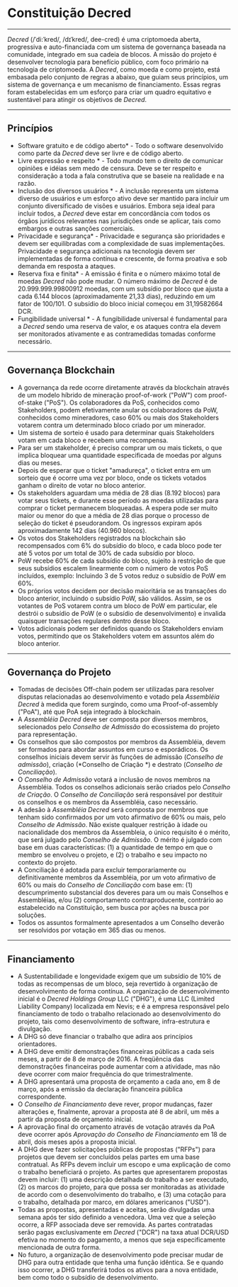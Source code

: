 #  **<i class="fa fa-gavel"></i> Constituição Decred**

---

*Decred* (/ˈdi:ˈkred/, /dɪˈkred/, dee-cred) é uma criptomoeda aberta, progressiva e auto-financiada com um sistema de governança baseada na comunidade, integrado em sua cadeia de blocos. A missão do projeto é desenvolver tecnologia para benefício público, com foco primário na tecnologia de criptomoeda. A *Decred*, como moeda e como projeto, está embasada pelo conjunto de regras a abaixo, que guiam seus princípios, um sistema de governança e um mecanismo de financiamento. Essas regras foram estabelecidas em um esforço para criar um quadro equitativo e sustentável para atingir os objetivos de *Decred*.

---

## Princípios

* Software gratuito e de código aberto* - Todo o software desenvolvido como parte da *Decred* deve ser livre e de código aberto.
* Livre expressão e respeito * - Todo mundo tem o direito de comunicar opiniões e idéias sem medo de censura. Deve se ter respeito e consideração a toda a fala construtiva que se baseie na realidade e na razão.
* Inclusão dos diversos usuários * - A inclusão representa um sistema diverso de usuários e um esforço ativo deve ser mantido para incluir um conjunto diversificado de visões e usuários. Embora seja ideal para incluir todos, a *Decred* deve estar em concordância com todos os órgãos jurídicos relevantes nas jurisdições onde se aplicar, tais como embargos e outras sanções comerciais.
* Privacidade e segurança* - Privacidade e segurança são prioridades e devem ser equilibradas com a complexidade de suas implementações. Privacidade e segurança adicionais na tecnologia devem ser implementadas de forma contínua e crescente, de forma proativa e sob demanda em resposta a ataques.
* Reserva fixa e finita* - A emissão é finita e o número máximo total de moedas *Decred* não pode mudar. O número máximo de *Decred* é de 20.999.999.99800912 moedas, com um subsídio por bloco que ajusta a cada 6.144 blocos (aproximadamente 21,33 dias), reduzindo em um fator de 100/101. O subsídio do bloco inicial começou em 31,19582664 DCR.
* Fungibilidade universal * - A fungibilidade universal é fundamental para a *Decred* sendo uma reserva de valor, e os ataques contra ela devem ser monitorados ativamente e as contramedidas tomadas conforme necessário.

---

## Governança Blockchain

* A governança da rede ocorre diretamente através da blockchain através de um modelo híbrido de mineração proof-of-work ("PoW") com proof-of-stake ("PoS"). Os colaboradores da PoS, conhecidos como Stakeholders, podem efetivamente anular os colaboradores da PoW, conhecidos como mineradores, caso 60% ou mais dos Stakeholders votarem contra um determinado bloco criado por um minerador.
* Um sistema de sorteio é usado para determinar quais Stakeholders votam em cada bloco e recebem uma recompensa.
* Para ser um stakeholder, é preciso comprar um ou mais tickets, o que implica bloquear uma quantidade especificada de moedas por alguns dias ou meses.
* Depois de esperar que o ticket "amadureça", o ticket entra em um sorteio que é ocorre uma vez por bloco, onde os tickets votados ganham o direito de votar no bloco anterior.
* Os stakeholders aguardam uma média de 28 dias (8.192 blocos) para votar seus tickets, e durante esse período as moedas utilizadas para comprar o ticket permanecem bloqueadas. A espera pode ser muito maior ou menor do que a média de 28 dias porque o processo de seleção do ticket é pseudorandom. Os ingressos expiram após aproximadamente 142 dias (40.960 blocos).
* Os votos dos Stakeholders registrados na blockchain são recompensados com 6% do subsídio do bloco, e cada bloco pode ter até 5 votos por um total de 30% de cada subsídio por bloco.
* PoW recebe 60% de cada subsídio do bloco, sujeito à restrição de que seus subsídios escalem linearmente com o número de votos PoS incluídos, exemplo: Incluindo 3 de 5 votos reduz o subsídio de PoW em 60%.
* Os próprios votos decidem por decisão maioritária se as transações do bloco anterior, incluindo o subsídio PoW, são válidos. Assim, se os votantes de PoS votarem contra um bloco de PoW em particular, ele destrói o subsídio de PoW (e o subsídio de desenvolvimento) e invalida quaisquer transações regulares dentro desse bloco.
* Votos adicionais podem ser definidos quando os Stakeholders enviam votos, permitindo que os Stakeholders votem em assuntos além do bloco anterior.
---

## Governança do Projeto

* Tomadas de decisões Off-chain podem ser utilizadas para resolver disputas relacionadas ao desenvolvimento e votado pela *Assembléia Decred* à medida que forem surgindo, como uma Proof-of-assembly ("PoA"), até que PoA seja integrado à blockchain.
* A *Assembléia Decred* deve ser composta por diversos membros, selecionados pelo *Conselho de Admissão* do ecossistema do projeto para representação.
* Os conselhos que são compostos por membros da Assembléia, devem ser formados para abordar assuntos em curso e esporádicos. Os conselhos iniciais devem servir às funções de admissão (*Conselho de admissão*), criação (*Conselho de Criação *) e destrato (*Conselho de Conciliação*).
* O *Conselho de Admissão* votará a inclusão de novos membros na Assembléia. Todos os conselhos adicionais serão criados pelo *Conselho de Criação*. O *Conselho de Conciliação* será responsável por destituir os conselhos e os membros da Assembléia, caso necessário.
* A adesão à *Assembléia Decred* será composta por membros que tenham sido confirmados por um voto afirmativo de 60% ou mais, pelo *Conselho de Admissão*. Não existe qualquer restrição à idade ou nacionalidade dos membros da Assembleia, o único requisito é o mérito, que será julgado pelo *Conselho de Admissão*. O mérito é julgado com base em duas características: (1) a quantidade de tempo em que o membro se envolveu o projeto, e (2) o trabalho e seu impacto no contexto do projeto.
* A Conciliação é adotada para excluir temporariamente ou definitivamente membros da Assembléia, por um voto afirmativo de 60% ou mais do *Conselho de Conciliação* com base em: (1) descumprimento substancial dos deveres para um ou mais Conselhos e Assembléias, e/ou (2) comportamento contraproducente, contrário ao estabelecido na Constituição, sem busca por ações na busca por soluções.
* Todos os assuntos formalmente apresentados a um Conselho deverão ser resolvidos por votação em 365 dias ou menos.

---

## Financiamento

* A Sustentabilidade e longevidade exigem que um subsídio de 10% de todas as recompensas de um bloco, seja revertido à organização de desenvolvimento de forma contínua. A organização de desenvolvimento inicial é o *Decred Holdings Group* LLC ("DHG"), é uma LLC (Limited Liability Company) localizada em Nevis; e é a empresa responsável pelo financiamento de todo o trabalho relacionado ao desenvolvimento do projeto, tais como desenvolvimento de software, infra-estrutura e divulgação.
* A DHG só deve financiar o trabalho que adira aos princípios orientadores.
* A DHG deve emitir demonstrações financeiras públicas a cada seis meses, a partir de 8 de março de 2016. A freqüência das demonstrações financeiras pode aumentar com a atividade, mas não deve ocorrer com maior frequência do que trimestralmente.
* A DHG apresentará uma proposta de orçamento a cada ano, em 8 de março, após a emissão da declaração financeira pública correspondente.
* O *Conselho de Financiamento* deve rever, propor mudanças, fazer alterações e, finalmente, aprovar a proposta até 8 de abril, um mês a partir da proposta de orçamento inicial.
* A aprovação final do orçamento através de votação através da PoA deve ocorrer após *Aprovação do Conselho de Financiamento* em 18 de abril, dois meses após a proposta inicial.
* A DHG deve fazer solicitações públicas de propostas ("RFPs") para projetos que devem ser concluídos pelas partes em uma base contratual. As RFPs devem incluir um escopo e uma explicação de como o trabalho beneficiará o projeto. As partes que apresentarem propostas devem incluir: (1) uma descrição detalhada do trabalho a ser executado, (2)  os marcos do projeto, para que possa ser monitoradas as atividade de acordo com o desenvolvimento do trabalho, e (3) uma cotação para o trabalho, detalhada por marco, em dólares americanos ("USD").
* Todas as propostas, apresentadas e aceitas, serão divulgadas uma semana após ter sido definido a vencedora. Uma vez que a seleção ocorre, a RFP associada deve ser removida. As partes contratadas serão pagas exclusivamente em *Decred* ("DCR") na taxa atual DCR/USD efetiva no momento do pagamento, a menos que seja especificamente mencionada de outra forma.
* No futuro, a organização de desenvolvimento pode precisar mudar de DHG para outra entidade que tenha uma função idêntica. Se e quando isso ocorrer, a DHG transferirá todos os ativos para a nova entidade, bem como todo o subsídio de desenvolvimento.